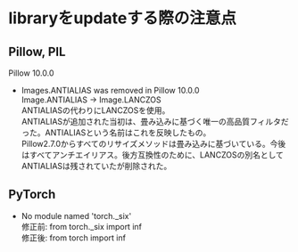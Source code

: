 # libraryをupdateする際の注意点

## Pillow, PIL

Pillow 10.0.0

- Images.ANTIALIAS was removed in Pillow 10.0.0  
Image.ANTIALIAS -> Image.LANCZOS  
ANTIALIASの代わりにLANCZOSを使用。  
ANTIALIASが追加された当初は、畳み込みに基づく唯一の高品質フィルタだった。ANTIALIASという名前はこれを反映したもの。  
Pillow2.7.0からすべてのリサイズメソッドは畳み込みに基づいている。今後はすべてアンチエイリアス。後方互換性のために、LANCZOSの別名としてANTIALIASは残されていたが削除された。

## PyTorch

- No module named 'torch._six'  
修正前: from torch._six import inf  
修正後: from torch import inf 
